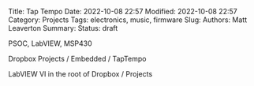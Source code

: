 Title: Tap Tempo
Date: 2022-10-08 22:57
Modified: 2022-10-08 22:57
Category: Projects
Tags: electronics, music, firmware
Slug:
Authors: Matt Leaverton
Summary:
Status: draft

PSOC, LabVIEW, MSP430

Dropbox Projects / Embedded / TapTempo

LabVIEW VI in the root of Dropbox / Projects